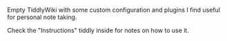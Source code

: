 Empty TiddlyWiki with some custom configuration and plugins I find useful for personal note taking.

Check the "Instructions" tiddly inside for notes on how to use it.
